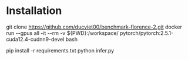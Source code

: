 # Installation

git clone https://github.com/ducviet00/benchmark-florence-2.git
docker run --gpus all -it --rm -v ${PWD}:/workspace/ pytorch/pytorch:2.5.1-cuda12.4-cudnn9-devel bash

pip install -r requirements.txt
python infer.py
